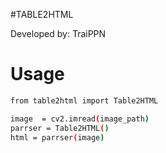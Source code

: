 #TABLE2HTML

Developed by: TraiPPN

# Usage

```bash
from table2html import Table2HTML

image  = cv2.imread(image_path)
parrser = Table2HTML()
html = parrser(image)
```

